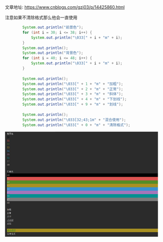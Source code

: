 

文章地址:  https://www.cnblogs.com/gzj03/p/14425860.html

注意如果不清除格式那么他会一直使用

```java
        System.out.println("前景色");
        for (int i = 30; i <= 38; i++) {
            System.out.println("\033[" + i + "m" + i);
        }
        System.out.println();
        System.out.println("背景色");
        for (int i = 40; i <= 48; i++) {
            System.out.println("\033[" + i + "m" + i);
        }

        System.out.println();
        System.out.println("\033[" + 1 + "m" + "加粗");
        System.out.println("\033[" + 2 + "m" + "正常");
        System.out.println("\033[" + 3 + "m" + "斜体");
        System.out.println("\033[" + 4 + "m" + "下划线");
        System.out.println("\033[" + 9 + "m" + "划线");

        System.out.println();
        System.out.println("\033[32;43;1m" + "混合使用");
        System.out.println("\033[" + 0 + "m" + "清除格式");
```



![image-20210808114011776](image/image-20210808114011776.png)


